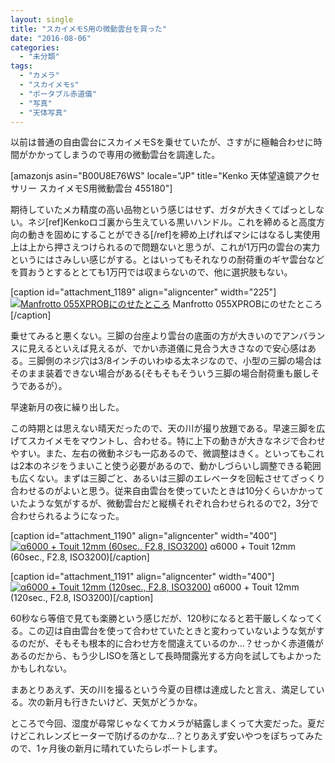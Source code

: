 ```yaml
---
layout: single
title: "スカイメモS用の微動雲台を買った"
date: "2016-08-06"
categories: 
  - "未分類"
tags: 
  - "カメラ"
  - "スカイメモs"
  - "ポータブル赤道儀"
  - "写真"
  - "天体写真"
---
```


以前は普通の自由雲台にスカイメモSを乗せていたが、さすがに極軸合わせに時間がかかってしまうので専用の微動雲台を調達した。

\[amazonjs asin="B00U8E76WS" locale="JP" title="Kenko 天体望遠鏡アクセサリー スカイメモS用微動雲台 455180"\]

期待していたメカ精度の高い品物という感じはせず、ガタが大きくてぱっとしない。ネジ\[ref\]Kenkoロゴ裏から生えている黒いハンドル。これを締めると高度方向の動きを固めにすることができる\[/ref\]を締め上げればマシにはなるし実使用上は上から押さえつけられるので問題ないと思うが、これが1万円の雲台の実力というにはさみしい感じがする。とはいってもそれなりの耐荷重のギヤ雲台などを買おうとするととても1万円では収まらないので、他に選択肢もない。

\[caption id="attachment\_1189" align="aligncenter" width="225"\][![Manfrotto 055XPROBにのせたところ](https://blog.naotaco.com/assets/images/posts/2016/08/WP_20160806_17_03_39_Rich-e1470471116556-225x300.jpg)](https://blog.naotaco.com/assets/images/posts/2016/08/WP_20160806_17_03_39_Rich-e1470471116556.jpg) Manfrotto 055XPROBにのせたところ\[/caption\]

乗せてみると悪くない。三脚の台座より雲台の底面の方が大きいのでアンバランスに見えるといえば見えるが、でかい赤道儀に見合う大きさなので安心感はある。三脚側のネジ穴は3/8インチのいわゆる太ネジなので、小型の三脚の場合はそのまま装着できない場合がある(そもそもそういう三脚の場合耐荷重も厳しそうであるが）。

早速新月の夜に繰り出した。

この時期とは思えない晴天だったので、天の川が撮り放題である。早速三脚を広げてスカイメモをマウントし、合わせる。特に上下の動きが大きなネジで合わせやすい。また、左右の微動ネジも一応あるので、微調整はきく。といってもこれは2本のネジをうまいこと使う必要があるので、動かしづらいし調整できる範囲も広くない。まずは三脚ごと、あるいは三脚のエレベータを回転させてざっくり合わせるのがよいと思う。従来自由雲台を使っていたときは10分くらいかかっていたような気がするが、微動雲台だと縦横それぞれ合わせられるので2，3分で合わせられるようになった。

\[caption id="attachment\_1190" align="aligncenter" width="400"\][![α6000 + Touit 12mm (60sec., F2.8, ISO3200)](https://blog.naotaco.com/assets/images/posts/2016/08/DSC03412-400x267.jpg)](https://blog.naotaco.com/assets/images/posts/2016/08/DSC03412.jpg) α6000 + Touit 12mm (60sec., F2.8, ISO3200)\[/caption\]

\[caption id="attachment\_1191" align="aligncenter" width="400"\][![α6000 + Touit 12mm (120sec., F2.8, ISO3200)](https://blog.naotaco.com/assets/images/posts/2016/08/DSC03424-400x267.jpg)](https://blog.naotaco.com/assets/images/posts/2016/08/DSC03424.jpg) α6000 + Touit 12mm (120sec., F2.8, ISO3200)\[/caption\]

60秒なら等倍で見ても楽勝という感じだが、120秒になると若干厳しくなってくる。この辺は自由雲台を使って合わせていたときと変わっていないような気がするのだが、そもそも根本的に合わせ方を間違えているのか…？せっかく赤道儀があるのだから、もう少しISOを落として長時間露光する方向を試してもよかったかもしれない。

まあとりあえず、天の川を撮るという今夏の目標は達成したと言え、満足している。次の新月も行きたいけど、天気がどうかな。

ところで今回、湿度が尋常じゃなくてカメラが結露しまくって大変だった。夏だけどこれレンズヒーターで防げるのかな…？とりあえず安いやつをぽちってみたので、1ヶ月後の新月に晴れていたらレポートします。
